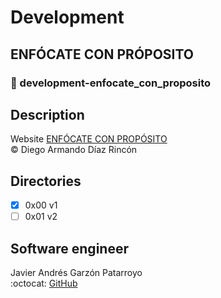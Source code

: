 # Development
## ENFÓCATE CON PRÓPOSITO
### :open_file_folder: development-enfocate_con_proposito

## Description
Website [ENFÓCATE CON PROPÓSITO](http://www.enfocateconproposito.org)  
:copyright: Diego Armando Díaz Rincón

## Directories
* [x] 0x00 v1
* [ ] 0x01 v2

## Software engineer
Javier Andrés Garzón Patarroyo  
:octocat: [GitHub](https://github.com/javierandresgp/)
